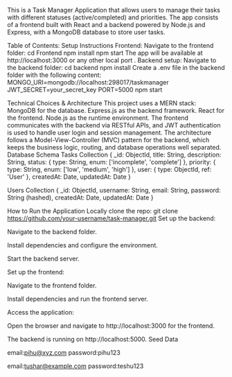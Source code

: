 This is a Task Manager Application that allows users to manage their tasks with different statuses (active/completed) and priorities. The app consists of a frontend built with React and a backend powered by Node.js and Express, with a MongoDB database to store user tasks.

Table of Contents:
Setup Instructions
Frontend:
Navigate to the frontend folder:
cd Frontend
npm install
npm start
The app will be available at http://localhost:3000 or any other local port .
Backend setup:
Navigate to the backend folder:
cd backend
npm install
Create a .env file in the backend folder with the following content:
MONGO_URI=mongodb://localhost:298017/taskmanager
JWT_SECRET=your_secret_key
PORT=5000
npm start

Technical Choices & Architecture
This project uses a MERN stack:
MongoDB for the database.
Express.js as the backend framework.
React for the frontend.
Node.js as the runtime environment.
The frontend communicates with the backend via RESTful APIs, and JWT authentication is used to handle user login and session management.
The architecture follows a Model-View-Controller (MVC) pattern for the backend, which keeps the business logic, routing, and database operations well separated.
Database Schema
Tasks Collection
{
  _id: ObjectId,
  title: String,
  description: String,
  status: { type: String, enum: ['incomplete', 'complete'] },
  priority: { type: String, enum: ['low', 'medium', 'high'] },
  user: { type: ObjectId, ref: 'User' },
  createdAt: Date,
  updatedAt: Date
}

Users Collection
{
  _id: ObjectId,
  username: String,
  email: String,
  password: String (hashed),
  createdAt: Date,
  updatedAt: Date
}

How to Run the Application Locally
clone the repo:
git clone https://github.com/your-username/task-manager.git
Set up the backend:

Navigate to the backend folder.

Install dependencies and configure the environment.

Start the backend server.

Set up the frontend:

Navigate to the frontend folder.

Install dependencies and run the frontend server.

Access the application:

Open the browser and navigate to http://localhost:3000 for the frontend.

The backend is running on http://localhost:5000.
Seed Data


email:pihu@xyz.com
password:pihu123

email:tushar@example.com
password:teshu123

